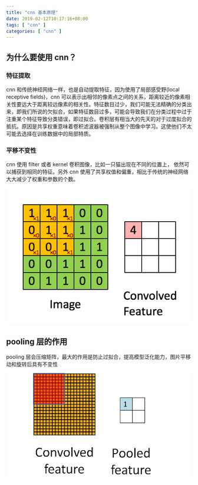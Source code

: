 ```yaml
---
title: "cnn 基本原理"
date: 2019-02-12T10:17:16+08:00
tags: [ "cnn" ]
categories: [ "cnn" ]
---
```


## 为什么要使用 cnn？

### 特征提取

cnn 和传统神经网络一样，也是自动提取特征，因为使用了局部感受野(local receptive fields)，cnn 可以表示出相邻的像素点之间的关系，距离较近的像素相关性要远大于距离较远像素的相关性。<!--more-->特征数目过少，我们可能无法精确的分类出来，即我们所说的欠拟合，如果特征数目过多，可能会导致我们在分类过程中过于注重某个特征导致分类错误，即过拟合。卷积层有相当大的先天的对于过度拟合的抵抗。原因是共享权重意味着卷积滤波器被强制从整个图像中学习。这使他们不太可能去选择在训练数据中的局部特质。

### 平移不变性

cnn 使用 filter 或者 kernel 卷积图像，比如一只猫出现在不同的位置上， 依然可以捕获到相同的特征。另外 cnn 使用了共享权值和偏重，相比于传统的神经网络大大减少了权重和参数的个数。

![Convolution_schematic](./images/Convolution_schematic.gif)

## pooling 层的作用

pooling 层会压缩矩阵，最大的作用是防止过拟合，提高模型泛化能力，图片平移动和旋转后具有不变性

![Pooling_schematic](./images/Pooling_schematic.gif)
